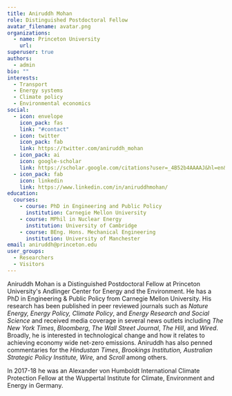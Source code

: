 ```yaml
---
title: Aniruddh Mohan
role: Distinguished Postdoctoral Fellow
avatar_filename: avatar.png
organizations:
  - name: Princeton University
    url: 
superuser: true
authors:
  - admin
bio: ""
interests:
  - Transport
  - Energy systems
  - Climate policy
  - Environmental economics
social:
  - icon: envelope
    icon_pack: fas
    link: "#contact"
  - icon: twitter
    icon_pack: fab
    link: https://twitter.com/aniruddh_mohan
  - icon_pack: ai
    icon: google-scholar
    link: https://scholar.google.com/citations?user=_4B52b4AAAAJ&hl=en&oi=ao
  - icon_pack: fab
    icon: linkedin
    link: https://www.linkedin.com/in/aniruddhmohan/
education:
  courses:
    - course: PhD in Engineering and Public Policy
      institution: Carnegie Mellon University
    - course: MPhil in Nuclear Energy
      institution: University of Cambridge
    - course: BEng. Hons. Mechanical Engineering
      institution: University of Manchester
email: aniruddh@princeton.edu
user_groups:
  - Researchers
  - Visitors
---
```

Aniruddh Mohan is a Distinguished Postdoctoral Fellow at Princeton University's Andlinger Center for Energy and the Environment. He has a PhD in Engineering & Public Policy from Carnegie Mellon University. His research has been published in peer reviewed journals such as *Nature Energy, Energy Policy, Climate Policy*, and *Energy Research and Social Science* and received media coverage in several news outlets including *The New York Times*, *Bloomberg*, *The Wall Street Journal*, *The Hill*, and *Wired*. Broadly, he is interested in technological change and how it relates to achieving economy wide net-zero emissions. Aniruddh has also penned commentaries for the *Hindustan Times*, *Brookings Institution, Australian Strategic Policy Institute, Wire,* and *Scroll* among others.

In 2017-18 he was an Alexander von Humboldt International Climate Protection Fellow at the Wuppertal Institute for Climate, Environment and Energy in Germany. 
